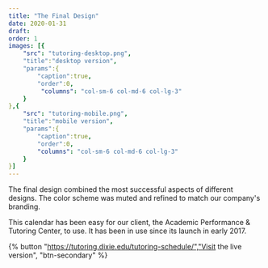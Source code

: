 ```yaml
---
title: "The Final Design"
date: 2020-01-31
draft: 
order: 1
images: [{
    "src": "tutoring-desktop.png",
    "title":"desktop version",
    "params":{
        "caption":true,
        "order":0,
         "columns": "col-sm-6 col-md-6 col-lg-3"
    }
},{
    "src": "tutoring-mobile.png",
    "title":"mobile version",
    "params":{
        "caption":true,
        "order":0,
        "columns": "col-sm-6 col-md-6 col-lg-3"
    }
}]
---
```

The final design combined the most successful aspects of different designs. The color scheme was muted and refined to match our company's branding.

This calendar has been easy for our client, the Academic Performance & Tutoring Center, to use. It has been in use since its launch in early 2017. 

{% button "https://tutoring.dixie.edu/tutoring-schedule/","Visit the live version", "btn-secondary" %}